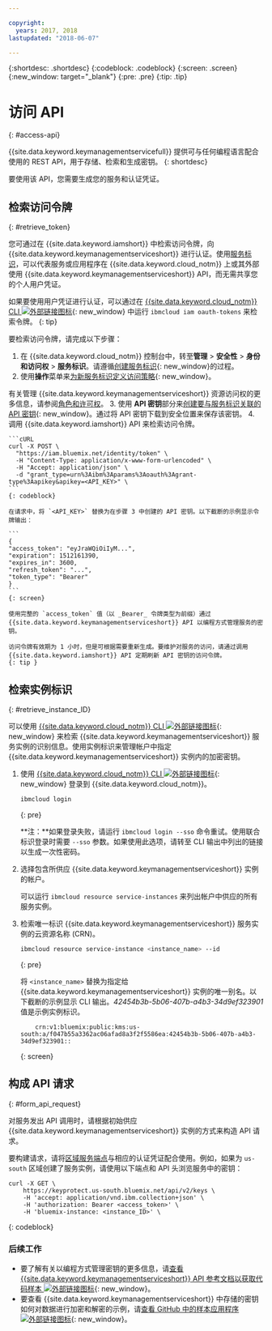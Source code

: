 ```yaml
---

copyright:
  years: 2017, 2018
lastupdated: "2018-06-07"

---
```


{:shortdesc: .shortdesc}
{:codeblock: .codeblock}
{:screen: .screen}
{:new_window: target="_blank"}
{:pre: .pre}
{:tip: .tip}

# 访问 API
{: #access-api}

{{site.data.keyword.keymanagementservicefull}} 提供可与任何编程语言配合使用的 REST API，用于存储、检索和生成密钥。
{: shortdesc}

要使用该 API，您需要生成您的服务和认证凭证。 

## 检索访问令牌
{: #retrieve_token}

您可通过在 {{site.data.keyword.iamshort}} 中检索访问令牌，向 {{site.data.keyword.keymanagementserviceshort}} 进行认证。使用[服务标识](/docs/iam/serviceid.html#serviceids)，可以代表服务或应用程序在 {{site.data.keyword.cloud_notm}} 上或其外部使用 {{site.data.keyword.keymanagementserviceshort}} API，而无需共享您的个人用户凭证。  

如果要使用用户凭证进行认证，可以通过在 [{{site.data.keyword.cloud_notm}} CLI ![外部链接图标](../../icons/launch-glyph.svg "外部链接图标")](/docs/cli/reference/bluemix_cli/get_started.html){: new_window} 中运行 `ibmcloud iam oauth-tokens` 来检索令牌。
{: tip}

要检索访问令牌，请完成以下步骤：

1. 在 {{site.data.keyword.cloud_notm}} 控制台中，转至**管理** &gt; **安全性** &gt; **身份和访问权** &gt; **服务标识**。请遵循[创建服务标识](/docs/iam/serviceid.html#creating-a-service-id){: new_window}的过程。
2. 使用**操作**菜单来[为新服务标识定义访问策略](/docs/iam/serviceidaccess.html){: new_window}。
    
有关管理 {{site.data.keyword.keymanagementserviceshort}} 资源访问权的更多信息，请参阅[角色和许可权](/docs/services/keymgmt/keyprotect_manage_access.html#roles)。
3. 使用 **API 密钥**部分来[创建要与服务标识关联的 API 密钥](/docs/iam/serviceid_keys.html#serviceidapikeys){: new_window}。通过将 API 密钥下载到安全位置来保存该密钥。
4. 调用 {{site.data.keyword.iamshort}} API 来检索访问令牌。

    ```cURL
    curl -X POST \
      "https://iam.bluemix.net/identity/token" \
      -H "Content-Type: application/x-www-form-urlencoded" \
      -H "Accept: application/json" \
      -d "grant_type=urn%3Aibm%3Aparams%3Aoauth%3Agrant-type%3Aapikey&apikey=<API_KEY>" \ 
    ```
    {: codeblock}

    在请求中，将 `<API_KEY>` 替换为在步骤 3 中创建的 API 密钥。以下截断的示例显示令牌输出：

    ```
    {
    "access_token": "eyJraWQiOiIyM...",
    "expiration": 1512161390,
    "expires_in": 3600,
    "refresh_token": "...",
    "token_type": "Bearer"
    }
    ```
    {: screen}

    使用完整的 `access_token` 值（以 _Bearer_ 令牌类型为前缀）通过 {{site.data.keyword.keymanagementserviceshort}} API 以编程方式管理服务的密钥。 

    访问令牌有效期为 1 小时，但是可根据需要重新生成。要维护对服务的访问，请通过调用 {{site.data.keyword.iamshort}} API 定期刷新 API 密钥的访问令牌。   
    {: tip }

## 检索实例标识
{: #retrieve_instance_ID}

可以使用 [{{site.data.keyword.cloud_notm}} CLI ![外部链接图标](../../icons/launch-glyph.svg "外部链接图标")](/docs/cli/reference/bluemix_cli/get_started.html){: new_window} 来检索 {{site.data.keyword.keymanagementserviceshort}} 服务实例的识别信息。使用实例标识来管理帐户中指定 {{site.data.keyword.keymanagementserviceshort}} 实例内的加密密钥。 

1. 使用 [{{site.data.keyword.cloud_notm}} CLI ![外部链接图标](../../icons/launch-glyph.svg "外部链接图标")](/docs/cli/reference/bluemix_cli/get_started.html){: new_window} 登录到 {{site.data.keyword.cloud_notm}}。

    ```sh
    ibmcloud login 
    ```
    {: pre}

    **注：**如果登录失败，请运行 `ibmcloud login --sso` 命令重试。使用联合标识登录时需要 `--sso` 参数。如果使用此选项，请转至 CLI 输出中列出的链接以生成一次性密码。

2. 选择包含所供应 {{site.data.keyword.keymanagementserviceshort}} 实例的帐户。

    可以运行 `ibmcloud resource service-instances` 来列出帐户中供应的所有服务实例。

3. 检索唯一标识 {{site.data.keyword.keymanagementserviceshort}} 服务实例的云资源名称 (CRN)。 

    ```sh
    ibmcloud resource service-instance <instance_name> --id
    ```
    {: pre}

    将 `<instance_name>` 替换为指定给 {{site.data.keyword.keymanagementserviceshort}} 实例的唯一别名。以下截断的示例显示 CLI 输出。_42454b3b-5b06-407b-a4b3-34d9ef323901_ 值是示例实例标识。

    ```
        crn:v1:bluemix:public:kms:us-south:a/f047b55a3362ac06afad8a3f2f5586ea:42454b3b-5b06-407b-a4b3-34d9ef323901::
    ```
    {: screen}

## 构成 API 请求
{: #form_api_request}

对服务发出 API 调用时，请根据初始供应 {{site.data.keyword.keymanagementserviceshort}} 实例的方式来构造 API 请求。 

要构建请求，请将[区域服务端点](/docs/services/keymgmt/keyprotect_regions.html)与相应的认证凭证配合使用。例如，如果为 `us-south` 区域创建了服务实例，请使用以下端点和 API 头浏览服务中的密钥：

```cURL
curl -X GET \
    https://keyprotect.us-south.bluemix.net/api/v2/keys \
    -H 'accept: application/vnd.ibm.collection+json' \
    -H 'authorization: Bearer <access_token>' \
    -H 'bluemix-instance: <instance_ID>' \
```
{: codeblock} 

### 后续工作

- 要了解有关以编程方式管理密钥的更多信息，请[查看 {{site.data.keyword.keymanagementserviceshort}} API 参考文档以获取代码样本 ![外部链接图标](../../icons/launch-glyph.svg "外部链接图标")](https://console.bluemix.net/apidocs/639){: new_window}。
- 要查看 {{site.data.keyword.keymanagementserviceshort}} 中存储的密钥如何对数据进行加密和解密的示例，请[查看 GitHub 中的样本应用程序 ![外部链接图标](../../icons/launch-glyph.svg "外部链接图标")](https://github.com/IBM-Bluemix/key-protect-helloworld-python){: new_window}。
